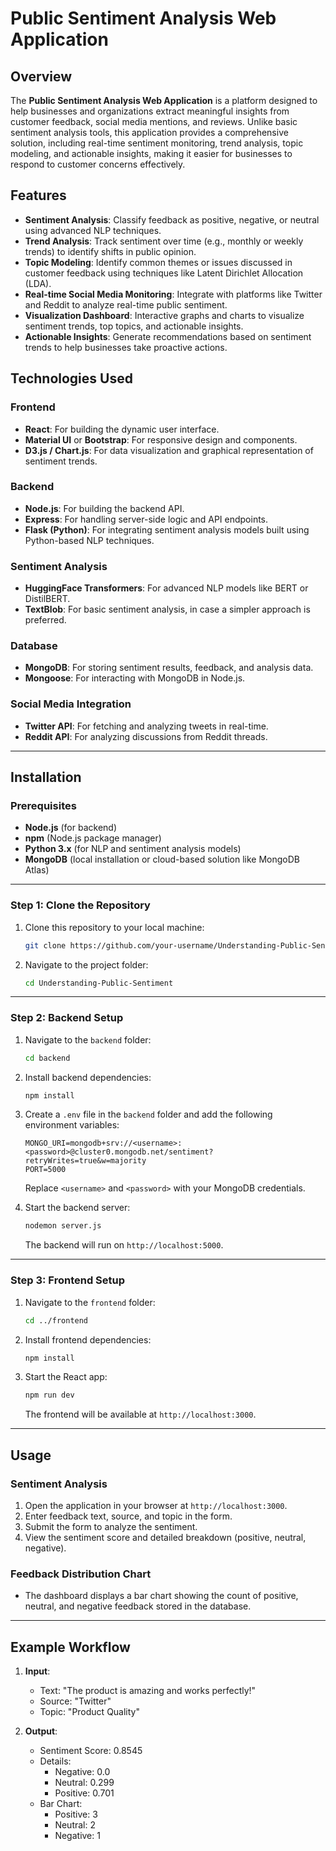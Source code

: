 # Public Sentiment Analysis Web Application

## Overview
The **Public Sentiment Analysis Web Application** is a platform designed to help businesses and organizations extract meaningful insights from customer feedback, social media mentions, and reviews. Unlike basic sentiment analysis tools, this application provides a comprehensive solution, including real-time sentiment monitoring, trend analysis, topic modeling, and actionable insights, making it easier for businesses to respond to customer concerns effectively.

## Features
- **Sentiment Analysis**: Classify feedback as positive, negative, or neutral using advanced NLP techniques.
- **Trend Analysis**: Track sentiment over time (e.g., monthly or weekly trends) to identify shifts in public opinion.
- **Topic Modeling**: Identify common themes or issues discussed in customer feedback using techniques like Latent Dirichlet Allocation (LDA).
- **Real-time Social Media Monitoring**: Integrate with platforms like Twitter and Reddit to analyze real-time public sentiment.
- **Visualization Dashboard**: Interactive graphs and charts to visualize sentiment trends, top topics, and actionable insights.
- **Actionable Insights**: Generate recommendations based on sentiment trends to help businesses take proactive actions.

## Technologies Used
### Frontend
- **React**: For building the dynamic user interface.
- **Material UI** or **Bootstrap**: For responsive design and components.
- **D3.js / Chart.js**: For data visualization and graphical representation of sentiment trends.

### Backend
- **Node.js**: For building the backend API.
- **Express**: For handling server-side logic and API endpoints.
- **Flask (Python)**: For integrating sentiment analysis models built using Python-based NLP techniques.

### Sentiment Analysis
- **HuggingFace Transformers**: For advanced NLP models like BERT or DistilBERT.
- **TextBlob**: For basic sentiment analysis, in case a simpler approach is preferred.

### Database
- **MongoDB**: For storing sentiment results, feedback, and analysis data.
- **Mongoose**: For interacting with MongoDB in Node.js.

### Social Media Integration
- **Twitter API**: For fetching and analyzing tweets in real-time.
- **Reddit API**: For analyzing discussions from Reddit threads.

---

## Installation

### Prerequisites
- **Node.js** (for backend)
- **npm** (Node.js package manager)
- **Python 3.x** (for NLP and sentiment analysis models)
- **MongoDB** (local installation or cloud-based solution like MongoDB Atlas)

---

### Step 1: Clone the Repository
1. Clone this repository to your local machine:
   ```bash
   git clone https://github.com/your-username/Understanding-Public-Sentiment.git
   ```
2. Navigate to the project folder:
   ```bash
   cd Understanding-Public-Sentiment
   ```

---

### Step 2: Backend Setup
1. Navigate to the `backend` folder:
   ```bash
   cd backend
   ```
2. Install backend dependencies:
   ```bash
   npm install
   ```
3. Create a `.env` file in the `backend` folder and add the following environment variables:
   ```env
   MONGO_URI=mongodb+srv://<username>:<password>@cluster0.mongodb.net/sentiment?retryWrites=true&w=majority
   PORT=5000
   ```
   Replace `<username>` and `<password>` with your MongoDB credentials.

4. Start the backend server:
   ```bash
   nodemon server.js
   ```
   The backend will run on `http://localhost:5000`.

---

### Step 3: Frontend Setup
1. Navigate to the `frontend` folder:
   ```bash
   cd ../frontend
   ```
2. Install frontend dependencies:
   ```bash
   npm install
   ```
3. Start the React app:
   ```bash
   npm run dev
   ```
   The frontend will be available at `http://localhost:3000`.

---

## Usage

### Sentiment Analysis
1. Open the application in your browser at `http://localhost:3000`.
2. Enter feedback text, source, and topic in the form.
3. Submit the form to analyze the sentiment.
4. View the sentiment score and detailed breakdown (positive, neutral, negative).

### Feedback Distribution Chart
- The dashboard displays a bar chart showing the count of positive, neutral, and negative feedback stored in the database.

---

## Example Workflow
1. **Input**:
   - Text: "The product is amazing and works perfectly!"
   - Source: "Twitter"
   - Topic: "Product Quality"

2. **Output**:
   - Sentiment Score: 0.8545
   - Details:
     - Negative: 0.0
     - Neutral: 0.299
     - Positive: 0.701
   - Bar Chart:
     - Positive: 3
     - Neutral: 2
     - Negative: 1
